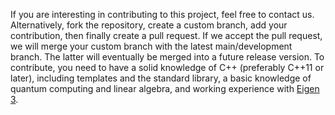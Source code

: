 If you are interesting in contributing to this project, feel free to contact us.
Alternatively, fork the repository, create a custom branch, add your
contribution, then finally create a pull request. If we accept the pull request,
we will merge your custom branch with the latest main/development branch. The
latter will eventually be merged into a future release version. To contribute,
you need to have a solid knowledge of C++ (preferably C++11 or later), including
templates and the standard library, a basic knowledge of quantum computing and
linear algebra, and working experience with
[Eigen 3](http://eigen.tuxfamily.org).

